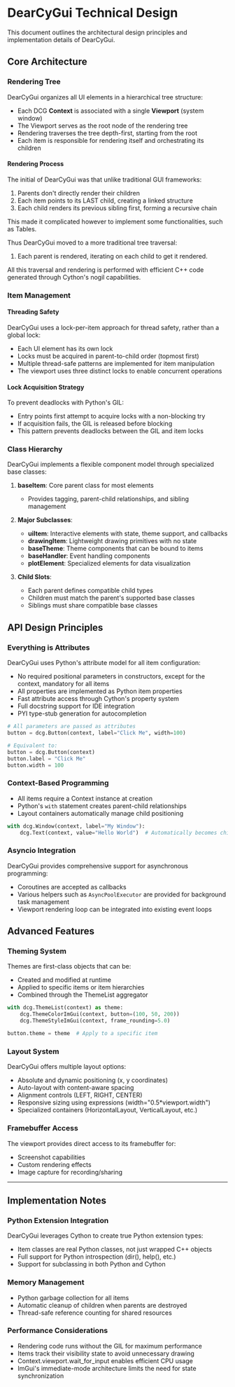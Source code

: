 # DearCyGui Technical Design

This document outlines the architectural design principles and implementation details of DearCyGui.

## Core Architecture

### Rendering Tree

DearCyGui organizes all UI elements in a hierarchical tree structure:

- Each DCG **Context** is associated with a single **Viewport** (system window)
- The Viewport serves as the root node of the rendering tree
- Rendering traverses the tree depth-first, starting from the root
- Each item is responsible for rendering itself and orchestrating its children

#### Rendering Process

The initial of DearCyGui was that unlike traditional GUI frameworks:

1. Parents don't directly render their children
2. Each item points to its LAST child, creating a linked structure
3. Each child renders its previous sibling first, forming a recursive chain

This made it complicated however to implement some functionalities, such as Tables.

Thus DearCyGui moved to a more traditional tree traversal:
1. Each parent is rendered, iterating on each child to get it rendered.

All this traversal and rendering is performed with efficient C++ code generated through Cython's nogil capabilities.

### Item Management

#### Threading Safety

DearCyGui uses a lock-per-item approach for thread safety, rather than a global lock:

- Each UI element has its own lock
- Locks must be acquired in parent-to-child order (topmost first)
- Multiple thread-safe patterns are implemented for item manipulation
- The viewport uses three distinct locks to enable concurrent operations

#### Lock Acquisition Strategy

To prevent deadlocks with Python's GIL:
- Entry points first attempt to acquire locks with a non-blocking try
- If acquisition fails, the GIL is released before blocking
- This pattern prevents deadlocks between the GIL and item locks

### Class Hierarchy

DearCyGui implements a flexible component model through specialized base classes:

1. **baseItem**: Core parent class for most elements
   - Provides tagging, parent-child relationships, and sibling management

2. **Major Subclasses**:
   - **uiItem**: Interactive elements with state, theme support, and callbacks
   - **drawingItem**: Lightweight drawing primitives with no state
   - **baseTheme**: Theme components that can be bound to items
   - **baseHandler**: Event handling components
   - **plotElement**: Specialized elements for data visualization

3. **Child Slots**:
   - Each parent defines compatible child types
   - Children must match the parent's supported base classes
   - Siblings must share compatible base classes

## API Design Principles

### Everything is Attributes

DearCyGui uses Python's attribute model for all item configuration:

- No required positional parameters in constructors, except for the context, mandatory for all items
- All properties are implemented as Python item properties
- Fast attribute access through Cython's property system
- Full docstring support for IDE integration
- PYI type-stub generation for autocompletion

```python
# All parameters are passed as attributes
button = dcg.Button(context, label="Click Me", width=100)

# Equivalent to:
button = dcg.Button(context)
button.label = "Click Me"
button.width = 100
```

### Context-Based Programming

- All items require a Context instance at creation
- Python's `with` statement creates parent-child relationships
- Layout containers automatically manage child positioning

```python
with dcg.Window(context, label="My Window"):
    dcg.Text(context, value="Hello World")  # Automatically becomes child of Window
```

### Asyncio Integration

DearCyGui provides comprehensive support for asynchronous programming:

- Coroutines are accepted as callbacks 
- Various helpers such as `AsyncPoolExecutor` are provided for background task management
- Viewport rendering loop can be integrated into existing event loops

## Advanced Features

### Theming System

Themes are first-class objects that can be:
- Created and modified at runtime
- Applied to specific items or item hierarchies
- Combined through the ThemeList aggregator

```python
with dcg.ThemeList(context) as theme:
    dcg.ThemeColorImGui(context, button=(100, 50, 200))
    dcg.ThemeStyleImGui(context, frame_rounding=5.0)

button.theme = theme  # Apply to a specific item
```

### Layout System

DearCyGui offers multiple layout options:
- Absolute and dynamic positioning (x, y coordinates)
- Auto-layout with content-aware spacing
- Alignment controls (LEFT, RIGHT, CENTER)
- Responsive sizing using expressions (width="0.5*viewport.width")
- Specialized containers (HorizontalLayout, VerticalLayout, etc.)

### Framebuffer Access

The viewport provides direct access to its framebuffer for:
- Screenshot capabilities
- Custom rendering effects
- Image capture for recording/sharing

---

## Implementation Notes

### Python Extension Integration

DearCyGui leverages Cython to create true Python extension types:
- Item classes are real Python classes, not just wrapped C++ objects
- Full support for Python introspection (dir(), help(), etc.)
- Support for subclassing in both Python and Cython

### Memory Management

- Python garbage collection for all items
- Automatic cleanup of children when parents are destroyed
- Thread-safe reference counting for shared resources

### Performance Considerations

- Rendering code runs without the GIL for maximum performance
- Items track their visibility state to avoid unnecessary drawing
- Context.viewport.wait_for_input enables efficient CPU usage
- ImGui's immediate-mode architecture limits the need for state synchronization
